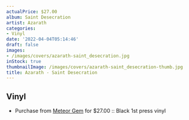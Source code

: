 ```yaml
---
actualPrice: $27.00
album: Saint Desecration
artist: Azarath
categories:
- Vinyl
date: '2022-04-04T05:14:46'
draft: false
images:
- /images/covers/azarath-saint_desecration.jpg
inStock: true
thumbnailImage: /images/covers/azarath-saint_desecration-thumb.jpg
title: Azarath - Saint Desecration
---
```


## Vinyl
* Purchase from [Meteor Gem](https://meteor-gem.com/products/azarath-saint-desecration) for $27.00 :: Black 1st press vinyl
